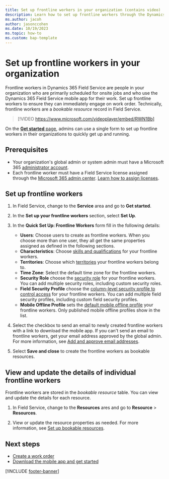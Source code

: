 ```yaml
---
title: Set up frontline workers in your organization (contains video)
description: Learn how to set up frontline workers through the Dynamics 365 Field Service get started page.
ms.author: jacoh
author: jasonccohen
ms.date: 10/19/2023
ms.topic: how-to
ms.custom: bap-template
---
```


# Set up frontline workers in your organization

Frontline workers in Dynamics 365 Field Service are people in your organization who are primarily scheduled for onsite jobs and who use the Dynamics 365 Field Service mobile app for their work. Set up frontline workers to ensure they can immediately engage on work order. Technically, frontline workers are a *bookable resource* record in Field Service.

> [!VIDEO https://www.microsoft.com/videoplayer/embed/RWN1Bb]

On the [**Get started** page](field-service-get-started.md), admins can use a single form to set up frontline workers in their organizations to quickly get up and running.

## Prerequisites

- Your organization's global admin or system admin must have a Microsoft 365 [administrator account](/microsoft-365/admin/add-users/about-admin-roles).
- Each frontline worker must have a Field Service license assigned through the [Microsoft 365 admin center](https://admin.microsoft.com). [Learn how to assign licenses](/microsoft-365/admin/manage/assign-licenses-to-users).

## Set up frontline workers

1. In Field Service, change to the **Service** area and go to **Get started**.

1. In the **Set up your frontline workers** section, select **Set Up**.

1. In the **Quick Set Up: Frontline Workers** form fill in the following details:

   - **Users**: Choose users to create as frontline workers. When you choose more than one user, they all get the same properties assigned as defined in the following sections.
   - **Characteristics**: Choose [skills and qualifications](set-up-characteristics.md) for your frontline workers.
   - **Territories**: Choose which [territories](set-up-territories.md) your frontline workers belong to.
   - **Time Zone**: Select the default time zone for the frontline workers.
   - **Security Role** choose the [security role](/power-platform/admin/security-roles-privileges) for your frontline workers. You can add multiple security roles, including custom security roles.
   - **Field Security Profile** choose the [column-level security profile to control access](/power-platform/admin/field-level-security) for your frontline workers. You can add multiple field security profiles, including custom field security profiles.
   - **Mobile Offline Profile** sets the [default mobile offline profile](mobile/best-practices-limitations-offline-profile.md) your frontline workers. Only published mobile offline profiles show in the list.

1. Select the checkbox to send an email to newly created frontline workers with a link to download the mobile app. If you can't send an email to frontline workers, get your email address approved by the global admin. For  more information, see [Add and approve email addresses](frontline-worker-set-up-email-approval.md).

1. Select **Save and close** to create the frontline workers as bookable resources.

## View and update the details of individual frontline workers

Frontline workers are stored in the *bookable resource* table. You can view and update the details for each resource.

1. In Field Service, change to the **Resources** ares and go to **Resource** > **Resources**.

1. View or update the resource properties as needed. For more information, see [Set up bookable resources](set-up-bookable-resources.md).

## Next steps

- [Create a work order](create-work-order.md)
- [Download the mobile app and get started](download-get-started-mobile-app.md)

[!INCLUDE [footer-banner](../includes/footer-banner.md)]

